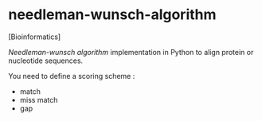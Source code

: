 # needleman-wunsch-algorithm
[Bioinformatics] 

*Needleman-wunsch algorithm* implementation in Python to align protein or nucleotide sequences.

You need to define a scoring scheme :  
  - match
  - miss match
  - gap
